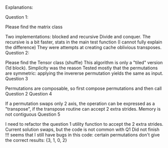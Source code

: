 Explanations:

Question 1:

Please find the matrix class

Two implementations: blocked and recursive Divide and conquer.
The recursive is a bit faster, stats in the main test function (I cannot fully explain the difference)
They were attempts at creating cache oblivious transposes.
Question 2:

Please find the Tensor class (shuffle)
This algorithm is only a "tiled" version (1d block). Simplicity was the reason
Tested mostly that the permutations are symmetric: applying the invererse permutation yields the same as input.
Question 3

Permutations are composable, so first compose permutations and then call Question 2
Question 4

If a permutation swaps only 2 axis, the operation can be expressed as a "transpose", if the transpose routine can accept 2 extra strides. Memory is not contiguous
Question 5

I need to refactor the question 1 utility function to accept the 2 extra strides. Current solution swaps, but the code is not common with Q1 Did not finish !!!
seems that I still have bugs in this code: certain permutations don't give the correct results: {3, 1, 0, 2}
